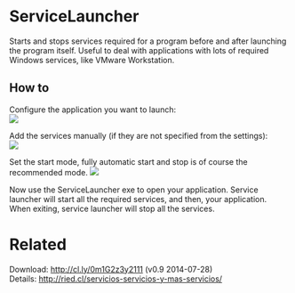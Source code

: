ServiceLauncher
===============

Starts and stops services required for a program before and after launching the program itself. Useful to deal with applications with lots of required Windows services, like VMware Workstation.

How to
------

Configure the application you want to launch:<br>
<img src=http://f.cl.ly/items/2U1q082z1Z2o2f2A2r1I/Image%202014-07-28%20at%201.14.26%20am.png /><br>

Add the services manually (if they are not specified from the settings):<br>
<img src=http://f.cl.ly/items/1t1v2i1u1F0G0M2j330N/Image%202014-07-28%20at%201.15.33%20am.png /><br>

Set the start mode, fully automatic start and stop is of course the recommended mode. 
<img src=http://f.cl.ly/items/0J0t3e0r1X3j1N1C2w1d/Image%202014-07-28%20at%201.16.02%20am.png /><br>

Now use the ServiceLauncher exe to open your application. Service launcher will start all the required services, and then, your application. When exiting, service launcher will stop all the services.

Related
=======
Download: http://cl.ly/0m1G2z3y2111 (v0.9 2014-07-28)<br>
Details: http://ried.cl/servicios-servicios-y-mas-servicios/
